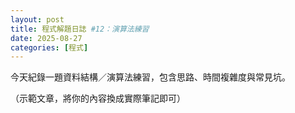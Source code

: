 ```yaml
---
layout: post
title: 程式解題日誌 #12：演算法練習
date: 2025-08-27
categories: [程式]
---
```


<p>今天紀錄一題資料結構／演算法練習，包含思路、時間複雜度與常見坑。</p>

<p class="muted">（示範文章，將你的內容換成實際筆記即可）</p>
